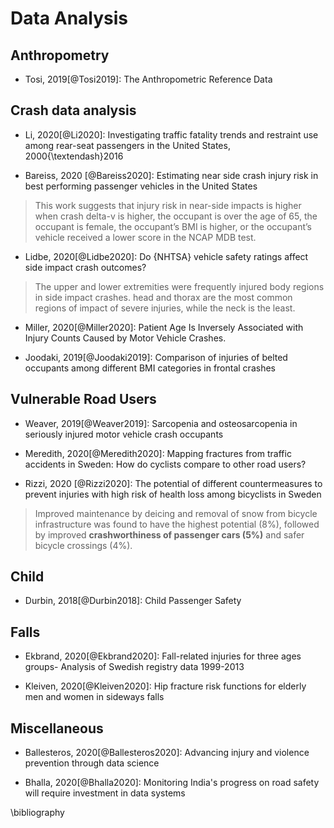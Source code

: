 # Data Analysis

## Anthropometry

- Tosi, 2019[@Tosi2019]: The Anthropometric Reference Data

## Crash data analysis

- Li, 2020[@Li2020]: Investigating traffic fatality trends and restraint use among rear-seat passengers in the United States, 2000{\textendash}2016

- Bareiss, 2020 [@Bareiss2020]: Estimating near side crash injury risk in best performing passenger vehicles in the United States

> This work suggests that injury risk in near-side impacts is higher when crash delta-v is higher, the occupant is over the age of 65, the occupant is female, the occupant’s BMI is higher, or the occupant’s vehicle received a lower score in the NCAP MDB test.

- Lidbe, 2020[@Lidbe2020]: Do {NHTSA} vehicle safety ratings affect side impact crash outcomes?
> The upper and lower extremities were frequently injured body regions in side impact crashes.
> head and thorax are the most common regions of impact of severe injuries, while the neck is the least.

- Miller, 2020[@Miller2020]: Patient Age Is Inversely Associated with Injury Counts Caused by Motor Vehicle Crashes.

- Joodaki, 2019[@Joodaki2019]: Comparison of injuries of belted occupants among different BMI categories in frontal crashes

## Vulnerable Road Users

- Weaver, 2019[@Weaver2019]: Sarcopenia and osteosarcopenia in seriously injured motor vehicle crash occupants

-  Meredith, 2020[@Meredith2020]: Mapping fractures from traffic accidents in Sweden: How do cyclists compare to other road users?

- Rizzi, 2020 [@Rizzi2020]: The potential of different countermeasures to prevent injuries with high risk of health loss among bicyclists in Sweden

> Improved maintenance by deicing and removal of snow from bicycle infrastructure was found to have the highest potential (8%), followed by improved **crashworthiness of passenger cars (5%)** and safer bicycle crossings (4%).

## Child

- Durbin, 2018[@Durbin2018]: Child Passenger Safety

## Falls

- Ekbrand, 2020[@Ekbrand2020]: Fall-related injuries for three ages groups- Analysis of Swedish registry data 1999-2013

- Kleiven, 2020[@Kleiven2020]: Hip fracture risk functions for elderly men and women in sideways falls

## Miscellaneous

- Ballesteros, 2020[@Ballesteros2020]:  Advancing injury and violence prevention through data science

- Bhalla, 2020[@Bhalla2020]: Monitoring India's progress on road safety will require investment in data systems

\bibliography

